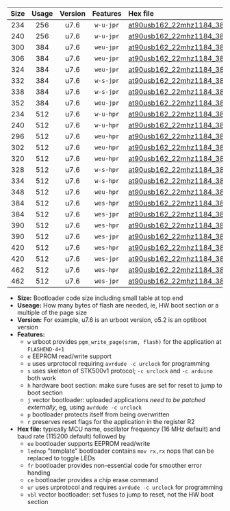 |Size|Usage|Version|Features|Hex file|
|:-:|:-:|:-:|:-:|:--|
|234|256|u7.6|`w-u-jpr`|[at90usb162_22mhz1184_38400bps_ur_vbl.hex](https://raw.githubusercontent.com/stefanrueger/urboot/main/at90usb162_22mhz1184_38400bps_ur_vbl.hex)|
|240|256|u7.6|`w-u-jpr`|[at90usb162_22mhz1184_38400bps_lednop_ur_vbl.hex](https://raw.githubusercontent.com/stefanrueger/urboot/main/at90usb162_22mhz1184_38400bps_lednop_ur_vbl.hex)|
|300|384|u7.6|`weu-jpr`|[at90usb162_22mhz1184_38400bps_ee_ur_vbl.hex](https://raw.githubusercontent.com/stefanrueger/urboot/main/at90usb162_22mhz1184_38400bps_ee_ur_vbl.hex)|
|306|384|u7.6|`weu-jpr`|[at90usb162_22mhz1184_38400bps_ee_lednop_ur_vbl.hex](https://raw.githubusercontent.com/stefanrueger/urboot/main/at90usb162_22mhz1184_38400bps_ee_lednop_ur_vbl.hex)|
|324|384|u7.6|`weu-jpr`|[at90usb162_22mhz1184_38400bps_ee_lednop_fr_ur_vbl.hex](https://raw.githubusercontent.com/stefanrueger/urboot/main/at90usb162_22mhz1184_38400bps_ee_lednop_fr_ur_vbl.hex)|
|332|384|u7.6|`w-s-jpr`|[at90usb162_22mhz1184_38400bps_vbl.hex](https://raw.githubusercontent.com/stefanrueger/urboot/main/at90usb162_22mhz1184_38400bps_vbl.hex)|
|338|384|u7.6|`w-s-jpr`|[at90usb162_22mhz1184_38400bps_lednop_vbl.hex](https://raw.githubusercontent.com/stefanrueger/urboot/main/at90usb162_22mhz1184_38400bps_lednop_vbl.hex)|
|352|384|u7.6|`weu-jpr`|[at90usb162_22mhz1184_38400bps_ee_lednop_fr_ce_ur_vbl.hex](https://raw.githubusercontent.com/stefanrueger/urboot/main/at90usb162_22mhz1184_38400bps_ee_lednop_fr_ce_ur_vbl.hex)|
|234|512|u7.6|`w-u-hpr`|[at90usb162_22mhz1184_38400bps_ur.hex](https://raw.githubusercontent.com/stefanrueger/urboot/main/at90usb162_22mhz1184_38400bps_ur.hex)|
|240|512|u7.6|`w-u-hpr`|[at90usb162_22mhz1184_38400bps_lednop_ur.hex](https://raw.githubusercontent.com/stefanrueger/urboot/main/at90usb162_22mhz1184_38400bps_lednop_ur.hex)|
|296|512|u7.6|`weu-hpr`|[at90usb162_22mhz1184_38400bps_ee_ur.hex](https://raw.githubusercontent.com/stefanrueger/urboot/main/at90usb162_22mhz1184_38400bps_ee_ur.hex)|
|302|512|u7.6|`weu-hpr`|[at90usb162_22mhz1184_38400bps_ee_lednop_ur.hex](https://raw.githubusercontent.com/stefanrueger/urboot/main/at90usb162_22mhz1184_38400bps_ee_lednop_ur.hex)|
|320|512|u7.6|`weu-hpr`|[at90usb162_22mhz1184_38400bps_ee_lednop_fr_ur.hex](https://raw.githubusercontent.com/stefanrueger/urboot/main/at90usb162_22mhz1184_38400bps_ee_lednop_fr_ur.hex)|
|328|512|u7.6|`w-s-hpr`|[at90usb162_22mhz1184_38400bps.hex](https://raw.githubusercontent.com/stefanrueger/urboot/main/at90usb162_22mhz1184_38400bps.hex)|
|334|512|u7.6|`w-s-hpr`|[at90usb162_22mhz1184_38400bps_lednop.hex](https://raw.githubusercontent.com/stefanrueger/urboot/main/at90usb162_22mhz1184_38400bps_lednop.hex)|
|348|512|u7.6|`weu-hpr`|[at90usb162_22mhz1184_38400bps_ee_lednop_fr_ce_ur.hex](https://raw.githubusercontent.com/stefanrueger/urboot/main/at90usb162_22mhz1184_38400bps_ee_lednop_fr_ce_ur.hex)|
|384|512|u7.6|`wes-hpr`|[at90usb162_22mhz1184_38400bps_ee.hex](https://raw.githubusercontent.com/stefanrueger/urboot/main/at90usb162_22mhz1184_38400bps_ee.hex)|
|384|512|u7.6|`wes-jpr`|[at90usb162_22mhz1184_38400bps_ee_vbl.hex](https://raw.githubusercontent.com/stefanrueger/urboot/main/at90usb162_22mhz1184_38400bps_ee_vbl.hex)|
|390|512|u7.6|`wes-hpr`|[at90usb162_22mhz1184_38400bps_ee_lednop.hex](https://raw.githubusercontent.com/stefanrueger/urboot/main/at90usb162_22mhz1184_38400bps_ee_lednop.hex)|
|390|512|u7.6|`wes-jpr`|[at90usb162_22mhz1184_38400bps_ee_lednop_vbl.hex](https://raw.githubusercontent.com/stefanrueger/urboot/main/at90usb162_22mhz1184_38400bps_ee_lednop_vbl.hex)|
|420|512|u7.6|`wes-hpr`|[at90usb162_22mhz1184_38400bps_ee_lednop_fr.hex](https://raw.githubusercontent.com/stefanrueger/urboot/main/at90usb162_22mhz1184_38400bps_ee_lednop_fr.hex)|
|420|512|u7.6|`wes-jpr`|[at90usb162_22mhz1184_38400bps_ee_lednop_fr_vbl.hex](https://raw.githubusercontent.com/stefanrueger/urboot/main/at90usb162_22mhz1184_38400bps_ee_lednop_fr_vbl.hex)|
|462|512|u7.6|`wes-hpr`|[at90usb162_22mhz1184_38400bps_ee_lednop_fr_ce.hex](https://raw.githubusercontent.com/stefanrueger/urboot/main/at90usb162_22mhz1184_38400bps_ee_lednop_fr_ce.hex)|
|462|512|u7.6|`wes-jpr`|[at90usb162_22mhz1184_38400bps_ee_lednop_fr_ce_vbl.hex](https://raw.githubusercontent.com/stefanrueger/urboot/main/at90usb162_22mhz1184_38400bps_ee_lednop_fr_ce_vbl.hex)|

- **Size:** Bootloader code size including small table at top end
- **Useage:** How many bytes of flash are needed, ie, HW boot section or a multiple of the page size
- **Version:** For example, u7.6 is an urboot version, o5.2 is an optiboot version
- **Features:**
  + `w` urboot provides `pgm_write_page(sram, flash)` for the application at `FLASHEND-4+1`
  + `e` EEPROM read/write support
  + `u` uses urprotocol requiring `avrdude -c urclock` for programming
  + `s` uses skeleton of STK500v1 protocol; `-c urclock` and `-c arduino` both work
  + `h` hardware boot section: make sure fuses are set for reset to jump to boot section
  + `j` vector bootloader: uploaded applications *need to be patched externally*, eg, using `avrdude -c urclock`
  + `p` bootloader protects itself from being overwritten
  + `r` preserves reset flags for the application in the register R2
- **Hex file:** typically MCU name, oscillator frequency (16 MHz default) and baud rate (115200 default) followed by
  + `ee` bootloader supports EEPROM read/write
  + `lednop` "template" bootloader contains `mov rx,rx` nops that can be replaced to toggle LEDs
  + `fr` bootloader provides non-essential code for smoother error handing
  + `ce` bootloader provides a chip erase command
  + `ur` uses urprotocol and requires `avrdude -c urclock` for programming
  + `vbl` vector bootloader: set fuses to jump to reset, not the HW boot section
